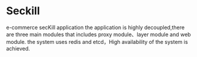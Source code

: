# Seckill
e-commerce secKill application
the application is highly decoupled,there are three main modules that includes proxy module、layer module and web module.
the system uses redis and etcd，High availability of the system is achieved.
